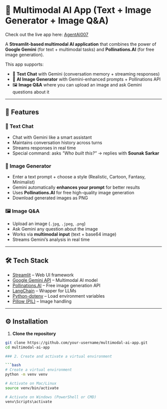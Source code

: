 # 🤖 Multimodal AI App (Text + Image Generator + Image Q&A)
Check out the live app here: [AgentAI007](https://agentai007.streamlit.app/)



A **Streamlit-based multimodal AI application** that combines the power of **Google Gemini** (for text + multimodal tasks) and **Pollinations.AI** (for free image generation).  

This app supports:  
- 💬 **Text Chat** with Gemini (conversation memory + streaming responses)  
- 🎨 **AI Image Generator** with Gemini-enhanced prompts + Pollinations API  
- 🖼️ **Image Q&A** where you can upload an image and ask Gemini questions about it  

---

## 🚀 Features

### 💬 Text Chat
- Chat with Gemini like a smart assistant  
- Maintains conversation history across turns  
- Streams responses in real time  
- Special command: asks *"Who built this?"* → replies with **Sounak Sarkar**  

### 🎨 Image Generator
- Enter a text prompt + choose a style (Realistic, Cartoon, Fantasy, Minimalist)  
- Gemini automatically **enhances your prompt** for better results  
- Uses **Pollinations.AI** for free high-quality image generation  
- Download generated images as PNG  

### 🖼️ Image Q&A
- Upload an image (`.jpg`, `.jpeg`, `.png`)  
- Ask Gemini any question about the image  
- Works via **multimodal input** (text + base64 image)  
- Streams Gemini’s analysis in real time  

---

## 🛠️ Tech Stack
- [Streamlit](https://streamlit.io/) – Web UI framework  
- [Google Gemini API](https://ai.google.dev/) – Multimodal AI model  
- [Pollinations.AI](https://pollinations.ai/) – Free image generation API  
- [LangChain](https://www.langchain.com/) – Wrapper for LLMs  
- [Python-dotenv](https://pypi.org/project/python-dotenv/) – Load environment variables  
- [Pillow (PIL)](https://pypi.org/project/Pillow/) – Image handling  

---

## ⚙️ Installation

1. **Clone the repository**
```bash
git clone https://github.com/your-username/multimodal-ai-app.git
cd multimodal-ai-app

### 2. Create and activate a virtual environment

```bash
# Create a virtual environment
python -m venv venv

# Activate on Mac/Linux
source venv/bin/activate

# Activate on Windows (PowerShell or CMD)
venv\Scripts\activate



